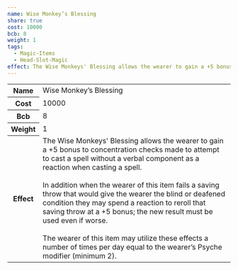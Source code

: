 ```yaml
---
name: Wise Monkey’s Blessing
share: true
cost: 10000
bcb: 8
weight: 1
tags:
  - Magic-Items
  - Head-Slot-Magic
effect: The Wise Monkeys' Blessing allows the wearer to gain a +5 bonus to concentration checks made to attempt to cast a spell without a verbal component as a reaction when casting a spell.<br><br>In addition when the wearer of this item fails a saving throw that would give the wearer the blind or deafened condition they may spend a reaction to reroll that saving throw at a +5 bonus; the new result must be used even if worse.<br><br>The wearer of this item may utilize these effects a number of times per day equal to the wearer’s Psyche modifier (minimum 2).
---
```

<p><span dir="ltr" style="overflow-x: auto;"><table><tbody><tr><th dir="ltr">Name</th><td dir="ltr">Wise Monkey’s Blessing</td></tr><tr><th dir="ltr">Cost</th><td dir="auto">10000</td></tr><tr><th dir="ltr">Bcb</th><td dir="auto">8</td></tr><tr><th dir="ltr">Weight</th><td dir="auto">1</td></tr><tr><th dir="ltr">Effect</th><td dir="ltr">The Wise Monkeys' Blessing allows the wearer to gain a +5 bonus to concentration checks made to attempt to cast a spell without a verbal component as a reaction when casting a spell.<br><br>In addition when the wearer of this item fails a saving throw that would give the wearer the blind or deafened condition they may spend a reaction to reroll that saving throw at a +5 bonus; the new result must be used even if worse.<br><br>The wearer of this item may utilize these effects a number of times per day equal to the wearer’s Psyche modifier (minimum 2).</td></tr></tbody></table></span></p>

